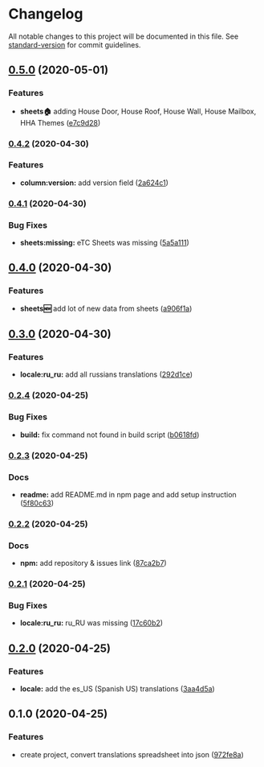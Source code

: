 # Changelog

All notable changes to this project will be documented in this file. See [standard-version](https://github.com/conventional-changelog/standard-version) for commit guidelines.

## [0.5.0](https://github.com/Stun3R/acnh-translations-sheet-to-json/compare/v0.4.2...v0.5.0) (2020-05-01)


### Features

* **sheets:house:** adding House Door, House Roof, House Wall, House Mailbox, HHA Themes ([e7c9d28](https://github.com/Stun3R/acnh-translations-sheet-to-json/commit/e7c9d2850cb78d71a5b12a3d6b78b205d275897c))

### [0.4.2](https://github.com/Stun3R/acnh-translations-sheet-to-json/compare/v0.4.1...v0.4.2) (2020-04-30)


### Features

* **column:version:** add version field ([2a624c1](https://github.com/Stun3R/acnh-translations-sheet-to-json/commit/2a624c195793ad657838183b5d2f1e5958375be6))

### [0.4.1](https://github.com/Stun3R/acnh-translations-sheet-to-json/compare/v0.4.0...v0.4.1) (2020-04-30)


### Bug Fixes

* **sheets:missing:** eTC Sheets was missing ([5a5a111](https://github.com/Stun3R/acnh-translations-sheet-to-json/commit/5a5a1117052e13c04b5a5367fab378ef9ae15bdc))

## [0.4.0](https://github.com/Stun3R/acnh-translations-sheet-to-json/compare/v0.3.0...v0.4.0) (2020-04-30)


### Features

* **sheets:new:** add lot of new data from sheets ([a906f1a](https://github.com/Stun3R/acnh-translations-sheet-to-json/commit/a906f1a1fc9baf7589050d630c4fc85253243b33))

## [0.3.0](https://github.com/Stun3R/acnh-translations-sheet-to-json/compare/v0.2.4...v0.3.0) (2020-04-30)


### Features

* **locale:ru_ru:** add all russians translations ([292d1ce](https://github.com/Stun3R/acnh-translations-sheet-to-json/commit/292d1ced93983c2f3354c1555e4427b1f7aa40c7))

### [0.2.4](https://github.com/Stun3R/acnh-translations-sheet-to-json/compare/v0.2.3...v0.2.4) (2020-04-25)


### Bug Fixes

* **build:** fix command not found in build script ([b0618fd](https://github.com/Stun3R/acnh-translations-sheet-to-json/commit/b0618fdaba0201002368827e7112cf1a738a71b8))

### [0.2.3](https://github.com/Stun3R/acnh-translations-sheet-to-json/compare/v0.2.2...v0.2.3) (2020-04-25)


### Docs

* **readme:** add README.md in npm page and add setup instruction ([5f80c63](https://github.com/Stun3R/acnh-translations-sheet-to-json/commit/5f80c63c95527b263c97beda4e6d558b90c1e081))

### [0.2.2](https://github.com/Stun3R/acnh-translations-sheet-to-json/compare/v0.2.1...v0.2.2) (2020-04-25)


### Docs

* **npm:** add repository & issues link ([87ca2b7](https://github.com/Stun3R/acnh-translations-sheet-to-json/commit/87ca2b74ac07fa763ff402eee6d82f6205cf1cb7))

### [0.2.1](https://github.com/Stun3R/acnh-translations-sheet-to-json/compare/v0.2.0...v0.2.1) (2020-04-25)


### Bug Fixes

* **locale:ru_ru:** ru_RU was missing ([17c60b2](https://github.com/Stun3R/acnh-translations-sheet-to-json/commit/17c60b234fb45544456862de29865550dd5f7e30))

## [0.2.0](https://github.com/Stun3R/acnh-translations-sheet-to-json/compare/v0.1.0...v0.2.0) (2020-04-25)


### Features

* **locale:** add the es_US (Spanish US) translations ([3aa4d5a](https://github.com/Stun3R/acnh-translations-sheet-to-json/commit/3aa4d5aea6e4254c0862ce9f00e20fb4ed84fe9c))

## 0.1.0 (2020-04-25)


### Features

* create project, convert translations spreadsheet into json ([972fe8a](https://github.com/Stun3R/acnh-translations-sheet-to-json/commit/972fe8a646aac9a7ea575f0d30aea888ae73df68))
